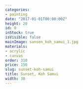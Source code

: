 ```yaml
---
categories:
- painting
date: "2017-01-01T00:00:00Z"
height: 20
id: 0
inStock: true
isVisible: false
mainImage: sunsen_koh_samui_1.jpg
materials:
- acrylic
- canvas
order: 310
price: 150
slug: sunset-koh-samui
title: Sunset, Koh Samui
width: 30
---
```


